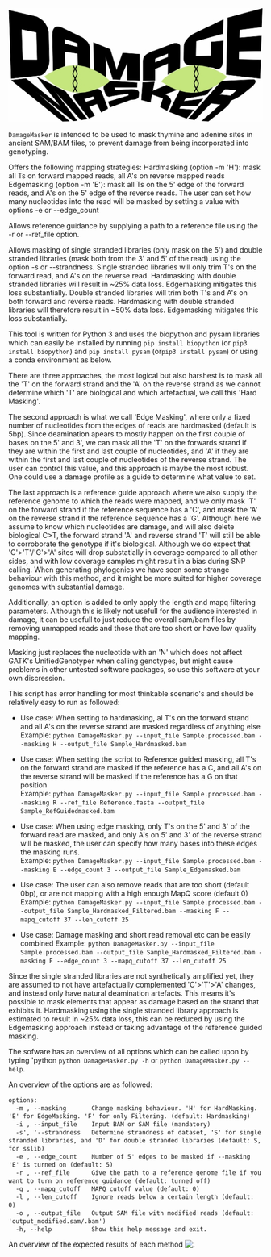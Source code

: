 <p align="center">
  <img src="https://github.com/IamIamI/DamageMasker/blob/main/Damage_Masker_logo.jpg" width="600"/>
</p>

```DamageMasker``` is intended to be used to mask thymine and adenine sites in ancient SAM/BAM files, to prevent damage from being incorporated into genotyping.

Offers the following mapping strategies:
		Hardmasking (option -m 'H'): mask all Ts on forward mapped reads, all A's on reverse mapped reads
		Edgemasking (option -m 'E'): mask all Ts on the 5' edge of the forward reads, and A's on the 5' edge of the reverse reads. The user can set how many nucleotides into the read will be masked by setting a value with options -e or --edge_count
  
Allows reference guidance by supplying a path to a reference file using the -r or --ref_file option.

Allows masking of single stranded libraries (only mask on the 5') and double stranded libraries (mask both from the 3' and 5' of the read) using the option -s or --strandness. 
 	Single stranded libraries will only trim T's on the forward read, and A's on the reverse read. Hardmasking with double stranded libraries will result in ~25% data loss. Edgemasking mitigates this loss substantially.
 	Double stranded libraries will trim both T's and A's on both forward and reverse reads. Hardmasking with double stranded libraries will therefore result in ~50% data loss. Edgemasking mitigates this loss substantially.

This tool is written for Python 3 and uses the biopython and pysam libraries which can easily be installed by running ```pip install biopython``` (or ```pip3 install biopython```) and ```pip install pysam``` (or```pip3 install pysam```) or using a conda environment as below. 
  
There are three approaches, the most logical but also harshest is to mask all the 'T' on the forward strand and the 'A' on the reverse strand as we cannot determine which 'T' are biological and which artefactual, we call this 'Hard Masking'.  

The second approach is what we call 'Edge Masking', where only a fixed number of nucleotides from the edges of reads are hardmasked (default is 5bp). Since deamination apears to mostly happen on the first couple of bases on the 5' and 3', we can mask all the 'T' on the forwards strand if they are within the first and last couple of nucleotides, and 'A' if they are within the first and last couple of nucleotides of the reverse strand. The user can control this value, and this approach is maybe the most robust. One could use a damage profile as a guide to determine what value to set. 

The last approach is a reference guide approach where we also supply the reference genome to which the reads were mapped, and we only mask 'T' on the forward strand if the reference sequence has a 'C', and mask the 'A' on the reverse strand if the reference sequence has a 'G'. Although here we assume to know which nucleotides are damage, and will also delete biological C>T, the forward strand 'A' and reverse strand 'T' will still be able to corroborate the genotype if it's biological. Although we do expect that 'C'>'T'/'G'>'A' sites will drop substatially in coverage compared to all other sides, and with low coverage samples might result in a bias during SNP calling. When generating phylogenies we have seen some strange behaviour with this method, and it might be more suited for higher coverage genomes with substantial damage. 

Additionally, an option is added to only apply the length and mapq filtering parameters. Although this is likely not usefull for the audience interested in damage, it can be usefull to just reduce the overall sam/bam files by removing unmapped reads and those that are too short or have low quality mapping.

Masking just replaces the nucleotide with an 'N' which does not affect GATK's UnifiedGenotyper when calling genotypes, but might cause problems in other untested software packages, so use this software at your own discression. 
  
This script has error handling for most thinkable scenario's and should be relatively easy to run as followed:
- Use case: When setting to hardmasking, al T's on the forward strand and all A's on the reverse strand are masked regardless of anything else  
Example: ```python DamageMasker.py --input_file Sample.processed.bam --masking H --output_file Sample_Hardmasked.bam```  
  
- Use case: When setting the script to Reference guided masking, all T's on the forward strand are masked if the reference has a C, and all A's on the reverse strand will be masked if the reference has a G on that position  
Example: ```python DamageMasker.py --input_file Sample.processed.bam --masking R --ref_file Reference.fasta --output_file Sample_RefGuidedmasked.bam```

- Use case: When using edge masking, only T's on the 5' and 3' of the forward read are masked, and only A's on 5' and 3' of the reverse strand will be masked, the user can specify how many bases into these edges the masking runs.  
Example: ```python DamageMasker.py --input_file Sample.processed.bam --masking E --edge_count 3 --output_file Sample_Edgemasked.bam```  
  
- Use case: The user can also remove reads that are too short (default 0bp), or are not mapping with a high enough MapQ score (default 0)  
Example: ```python DamageMasker.py --input_file Sample.processed.bam --output_file Sample_Hardmasked_Filtered.bam --masking F --mapq_cutoff 37 --len_cutoff 25```

- Use case: Damage masking and short read removal etc can be easily combined 
Example: ```python DamageMasker.py --input_file Sample.processed.bam --output_file Sample_Hardmasked_Filtered.bam -masking E --edge_count 3 --mapq_cutoff 37 --len_cutoff 25```

Since the single stranded libraries are not synthetically amplified yet, they are assumed to not have artefactually complemented 'C'>'T'>'A' changes, and instead only have natural deamination artefacts. This means it's possible to mask elements that appear as damage based on the strand that exhibits it. Hardmasking using the single stranded library approach is estimated to result in ~25% data loss, this can be reduced by using the Edgemasking approach instead or taking advantage of the reference guided masking.

The sofware has an overview of all options which can be called upon by typing 'python ```python DamageMasker.py -h``` or ```python DamageMasker.py --help```.  
  
An overview of the options are as followed:  
```
options:
  -m , --masking       Change masking behaviour. 'H' for HardMasking. 'E' for EdgeMasking. 'F' for only Filtering. (default: Hardmasking)
  -i , --input_file    Input BAM or SAM file (mandatory)
  -s', '--strandness   Determine strandness of dataset, 'S' for single stranded libraries, and 'D' for double stranded libraries (default: S, for sslib)
  -e , --edge_count    Number of 5' edges to be masked if --masking 'E' is turned on (default: 5)
  -r , --ref_file      Give the path to a reference genome file if you want to turn on reference guidance (default: turned off)
  -q , --mapq_cutoff   MAPQ cutoff value (default: 0)
  -l , --len_cutoff    Ignore reads below a certain length (default: 0)
  -o , --output_file   Output SAM file with modified reads (default: 'output_modified.sam/.bam')
  -h, --help           Show this help message and exit.
```

An overview of the expected results of each method
![.](https://github.com/IamIamI/DamageMasker/blob/main/DamageMasker.png)
